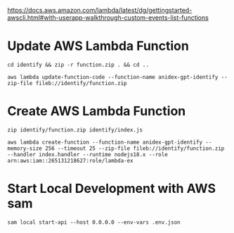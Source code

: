 https://docs.aws.amazon.com/lambda/latest/dg/gettingstarted-awscli.html#with-userapp-walkthrough-custom-events-list-functions

# Update AWS Lambda Function
`cd identify && zip -r function.zip . && cd ..`

`aws lambda update-function-code --function-name anidex-gpt-identify --zip-file fileb://identify/function.zip`

# Create AWS Lambda Function
`zip identify/function.zip identify/index.js`

`aws lambda create-function --function-name anidex-gpt-identify --memory-size 256 --timeout 25 --zip-file fileb://identify/function.zip --handler index.handler --runtime nodejs18.x --role arn:aws:iam::265131218627:role/lambda-ex`

# Start Local Development with AWS sam
`sam local start-api --host 0.0.0.0 --env-vars .env.json`
